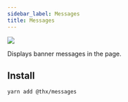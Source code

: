 ```yaml
---
sidebar_label: Messages
title: Messages
---
```


[![](/coverage/messages.svg)](/coverage/messages/lcov-report/index.html)

Displays banner messages in the page.

## Install
```
yarn add @thx/messages
```
